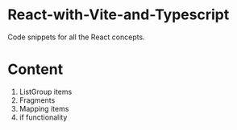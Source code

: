 # React-with-Vite-and-Typescript

Code snippets for all the React concepts.

# Content

1. ListGroup items
2. Fragments
3. Mapping items
4. if functionality
